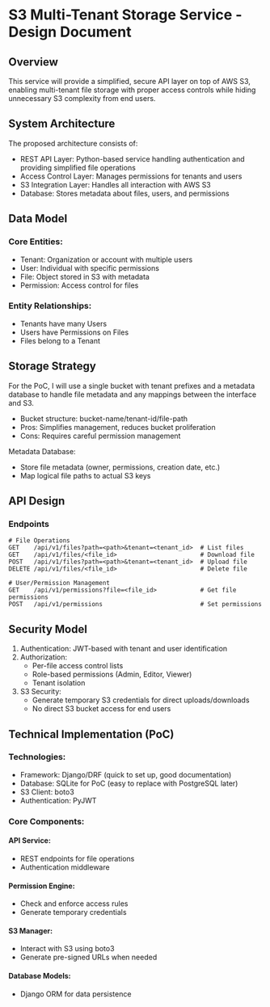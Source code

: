 # S3 Multi-Tenant Storage Service - Design Document

## Overview

This service will provide a simplified, secure API layer on top of AWS S3, enabling multi-tenant file storage with proper access controls while hiding unnecessary S3 complexity from end users.

## System Architecture

The proposed architecture consists of:

- REST API Layer: Python-based service handling authentication and providing simplified file operations
- Access Control Layer: Manages permissions for tenants and users
- S3 Integration Layer: Handles all interaction with AWS S3
- Database: Stores metadata about files, users, and permissions

## Data Model

### Core Entities:

- Tenant: Organization or account with multiple users
- User: Individual with specific permissions
- File: Object stored in S3 with metadata
- Permission: Access control for files

### Entity Relationships:

- Tenants have many Users
- Users have Permissions on Files
- Files belong to a Tenant

## Storage Strategy

For the PoC, I will use a single bucket with tenant prefixes and a metadata database to handle file metadata and any mappings between the interface and S3.

- Bucket structure: bucket-name/tenant-id/file-path
- Pros: Simplifies management, reduces bucket proliferation
- Cons: Requires careful permission management

Metadata Database:
- Store file metadata (owner, permissions, creation date, etc.)
- Map logical file paths to actual S3 keys

## API Design

### Endpoints

```
# File Operations
GET    /api/v1/files?path=<path>&tenant=<tenant_id>  # List files
GET    /api/v1/files/<file_id>                       # Download file
POST   /api/v1/files?path=<path>&tenant=<tenant_id>  # Upload file
DELETE /api/v1/files/<file_id>                       # Delete file

# User/Permission Management
GET    /api/v1/permissions?file=<file_id>            # Get file permissions
POST   /api/v1/permissions                           # Set permissions
```

## Security Model

1. Authentication: JWT-based with tenant and user identification
2. Authorization:
   - Per-file access control lists
   - Role-based permissions (Admin, Editor, Viewer)
   - Tenant isolation
3. S3 Security:
   - Generate temporary S3 credentials for direct uploads/downloads
   - No direct S3 bucket access for end users

## Technical Implementation (PoC)

### Technologies:

- Framework: Django/DRF (quick to set up, good documentation)
- Database: SQLite for PoC (easy to replace with PostgreSQL later)
- S3 Client: boto3
- Authentication: PyJWT

### Core Components:

#### API Service:

- REST endpoints for file operations
- Authentication middleware

#### Permission Engine:

- Check and enforce access rules
- Generate temporary credentials

#### S3 Manager:

- Interact with S3 using boto3
- Generate pre-signed URLs when needed

#### Database Models:

- Django ORM for data persistence
